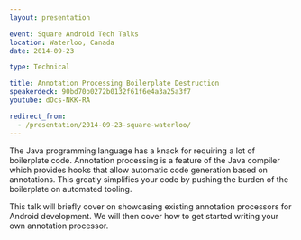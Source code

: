 ```yaml
---
layout: presentation

event: Square Android Tech Talks
location: Waterloo, Canada
date: 2014-09-23

type: Technical

title: Annotation Processing Boilerplate Destruction
speakerdeck: 90bd70b0272b0132f61f6e4a3a25a3f7
youtube: dOcs-NKK-RA

redirect_from:
  - /presentation/2014-09-23-square-waterloo/
---
```


The Java programming language has a knack for requiring a lot of boilerplate code. Annotation processing is a feature of the Java compiler which provides hooks that allow automatic code generation based on annotations. This greatly simplifies your code by pushing the burden of the boilerplate on automated tooling.

This talk will briefly cover on showcasing existing annotation processors for Android development. We will then cover how to get started writing your own annotation processor.
